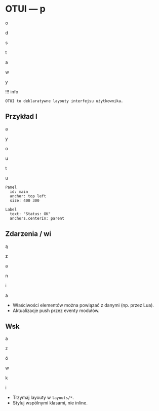 # OTUI — p

o

d

s

t

a

w

y

!!! info

    OTUI to deklaratywne layouty interfejsu użytkownika.

## Przykład l

a

y

o

u

t

u

```otui
Panel
  id: main
  anchor: top left
  size: 400 300

Label
  text: "Status: OK"
  anchors.centerIn: parent

```

## Zdarzenia / wi

ą

z

a

n

i

a

- Właściwości elementów można powiązać z danymi (np. przez Lua).
- Aktualizacje push przez eventy modułów.

## Wsk

a

z

ó

w

k

i

- Trzymaj layouty w `layouts/*`.
- Styluj wspólnymi klasami, nie inline.
